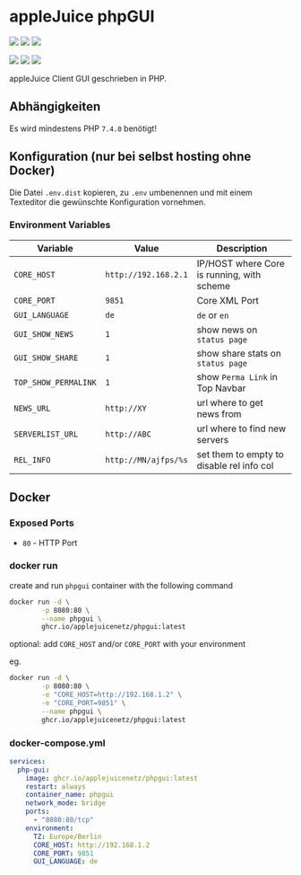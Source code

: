 # appleJuice phpGUI

![](https://img.shields.io/github/release/applejuicenetz/phpgui.svg)
![](https://img.shields.io/github/downloads/applejuicenetz/phpgui/total)
![](https://img.shields.io/github/license/applejuicenetz/phpgui.svg)

![](https://github.com/applejuicenetz/phpgui/actions/workflows/container.yml/badge.svg)
![](https://img.shields.io/docker/pulls/applejuicenetz/phpgui)
![](https://img.shields.io/docker/image-size/applejuicenetz/phpgui)

appleJuice Client GUI geschrieben in PHP.

## Abhängigkeiten

Es wird mindestens PHP `7.4.0` benötigt!

## Konfiguration (nur bei selbst hosting ohne Docker)

Die Datei `.env.dist` kopieren, zu `.env` umbenennen und mit einem Texteditor die gewünschte Konfiguration vornehmen.

### Environment Variables

| Variable             | Value                | Description                                |
|----------------------|----------------------|--------------------------------------------|
| `CORE_HOST`          | `http://192.168.2.1` | IP/HOST where Core is running, with scheme |
| `CORE_PORT`          | `9851`               | Core XML Port                              |
| `GUI_LANGUAGE`       | `de`                 | `de` or `en`                               |
| `GUI_SHOW_NEWS`      | `1`                  | show news on `status page`                 |
| `GUI_SHOW_SHARE`     | `1`                  | show share stats on `status page`          |
| `TOP_SHOW_PERMALINK` | `1`                  | show `Perma Link` in Top Navbar            |
| `NEWS_URL`           | `http://XY`          | url where to get news from                 |
| `SERVERLIST_URL`     | `http://ABC`         | url where to find new servers              |
| `REL_INFO`           | `http://MN/ajfps/%s` | set them to empty to disable rel info col  |

## Docker

### Exposed Ports

- `80` - HTTP Port

### docker run

create and run `phpgui` container with the following command

```bash
docker run -d \
        -p 8080:80 \
        --name phpgui \
        ghcr.io/applejuicenetz/phpgui:latest
```

optional: add `CORE_HOST` and/or `CORE_PORT` with your environment

eg.

```bash
docker run -d \
        -p 8080:80 \
        -e "CORE_HOST=http://192.168.1.2" \
        -e "CORE_PORT=9851" \
        --name phpgui \
        ghcr.io/applejuicenetz/phpgui:latest
```

### docker-compose.yml

```yaml
services:
  php-gui:
    image: ghcr.io/applejuicenetz/phpgui:latest
    restart: always
    container_name: phpgui
    network_mode: bridge
    ports:
      - "8080:80/tcp"
    environment:
      TZ: Europe/Berlin
      CORE_HOST: http://192.168.1.2
      CORE_PORT: 9851
      GUI_LANGUAGE: de
```
